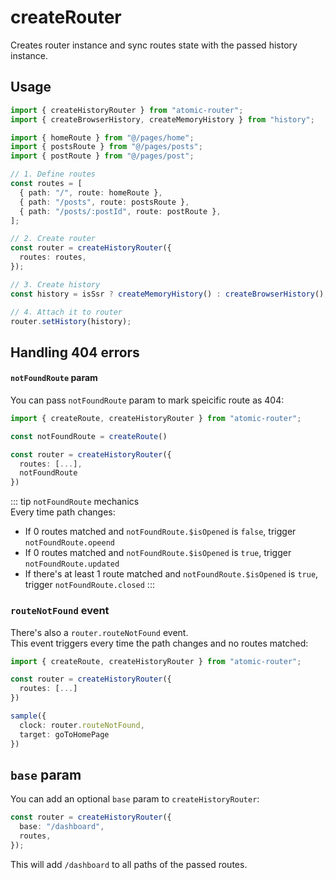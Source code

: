 # createRouter

Creates router instance and sync routes state with the passed history instance.

## Usage

```ts
import { createHistoryRouter } from "atomic-router";
import { createBrowserHistory, createMemoryHistory } from "history";

import { homeRoute } from "@/pages/home";
import { postsRoute } from "@/pages/posts";
import { postRoute } from "@/pages/post";

// 1. Define routes
const routes = [
  { path: "/", route: homeRoute },
  { path: "/posts", route: postsRoute },
  { path: "/posts/:postId", route: postRoute },
];

// 2. Create router
const router = createHistoryRouter({
  routes: routes,
});

// 3. Create history
const history = isSsr ? createMemoryHistory() : createBrowserHistory();

// 4. Attach it to router
router.setHistory(history);
```

## Handling 404 errors

#### `notFoundRoute` param

You can pass `notFoundRoute` param to mark speicific route as 404:

```ts
import { createRoute, createHistoryRouter } from "atomic-router";

const notFoundRoute = createRoute()

const router = createHistoryRouter({
  routes: [...],
  notFoundRoute
})
```

::: tip `notFoundRoute` mechanics  
Every time path changes:  
- If 0 routes matched and `notFoundRoute.$isOpened` is `false`, trigger `notFoundRoute.opeend`
- If 0 routes matched and `notFoundRoute.$isOpened` is `true`, trigger `notFoundRoute.updated`
- If there's at least 1 route matched and `notFoundRoute.$isOpened` is `true`, trigger `notFoundRoute.closed`
:::

### `routeNotFound` event

There's also a `router.routeNotFound` event.  
This event triggers every time the path changes and no routes matched:

```ts
import { createRoute, createHistoryRouter } from "atomic-router";

const router = createHistoryRouter({
  routes: [...]
})

sample({
  clock: router.routeNotFound,
  target: goToHomePage
})
```

## `base` param

You can add an optional `base` param to `createHistoryRouter`:

```ts
const router = createHistoryRouter({
  base: "/dashboard",
  routes,
});
```

This will add `/dashboard` to all paths of the passed routes.
